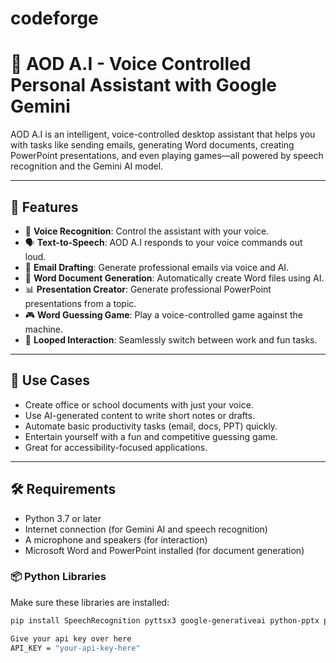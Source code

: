 # codeforge
# 🤖 AOD A.I - Voice Controlled Personal Assistant with Google Gemini

AOD A.I is an intelligent, voice-controlled desktop assistant that helps you with tasks like sending emails, generating Word documents, creating PowerPoint presentations, and even playing games—all powered by speech recognition and the Gemini AI model.

---

## 🧠 Features

- 🎤 **Voice Recognition**: Control the assistant with your voice.
- 🗣️ **Text-to-Speech**: AOD A.I responds to your voice commands out loud.
- 📧 **Email Drafting**: Generate professional emails via voice and AI.
- 📄 **Word Document Generation**: Automatically create Word files using AI.
- 📊 **Presentation Creator**: Generate professional PowerPoint presentations from a topic.
- 🎮 **Word Guessing Game**: Play a voice-controlled game against the machine.
- 🔁 **Looped Interaction**: Seamlessly switch between work and fun tasks.

---

## 💼 Use Cases

- Create office or school documents with just your voice.
- Use AI-generated content to write short notes or drafts.
- Automate basic productivity tasks (email, docs, PPT) quickly.
- Entertain yourself with a fun and competitive guessing game.
- Great for accessibility-focused applications.

---

## 🛠️ Requirements

- Python 3.7 or later
- Internet connection (for Gemini AI and speech recognition)
- A microphone and speakers (for interaction)
- Microsoft Word and PowerPoint installed (for document generation)

### 📦 Python Libraries

Make sure these libraries are installed:

```bash
pip install SpeechRecognition pyttsx3 google-generativeai python-pptx pypiwin32

Give your api key over here
API_KEY = "your-api-key-here"
